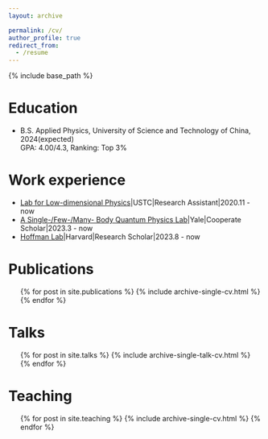 ```yaml
---
layout: archive

permalink: /cv/
author_profile: true
redirect_from:
  - /resume
---
```


{% include base_path %}

Education
======
* B.S. Applied Physics, University of Science and Technology of China, 2024(expected)<br/>
  GPA: 4.00/4.3, Ranking: Top 3%

Work experience
======
* [Lab for Low-dimensional Physics](http://staff.ustc.edu.cn/~cgzeng/index.html)|USTC|Research Assistant|2020.11 - now 
* [A Single-/Few-/Many- Body Quantum Physics Lab](https://brownlab.yale.edu/)|Yale|Cooperate Scholar|2023.3 - now
* [Hoffman Lab](https://hoffman.physics.harvard.edu/)|Harvard|Research Scholar|2023.8 - now 
 
Publications
======
  <ul>{% for post in site.publications %}
    {% include archive-single-cv.html %}
  {% endfor %}</ul>
  
Talks
======
  <ul>{% for post in site.talks %}
    {% include archive-single-talk-cv.html %}
  {% endfor %}</ul>
  
Teaching
======
  <ul>{% for post in site.teaching %}
    {% include archive-single-cv.html %}
  {% endfor %}</ul>
  
